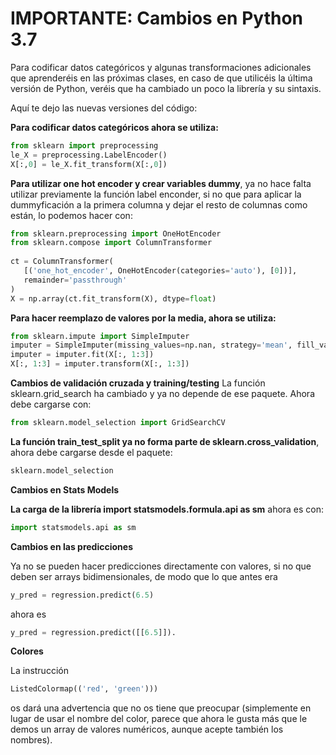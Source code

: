 # IMPORTANTE: Cambios en Python 3.7
Para codificar datos categóricos y algunas transformaciones adicionales que aprenderéis en las próximas clases, en caso de que utilicéis la última versión de Python, veréis que ha cambiado un poco la librería y su sintaxis.

Aquí te dejo las nuevas versiones del código:

**Para codificar datos categóricos ahora se utiliza:**
```python
from sklearn import preprocessing
le_X = preprocessing.LabelEncoder()
X[:,0] = le_X.fit_transform(X[:,0])
```

**Para utilizar one hot encoder y crear variables dummy**, ya no hace falta utilizar previamente la función label enconder, si no que para aplicar la dummyficación a la primera columna y dejar el resto de columnas como están, lo podemos hacer con:
```python
from sklearn.preprocessing import OneHotEncoder
from sklearn.compose import ColumnTransformer
 
ct = ColumnTransformer(
   [('one_hot_encoder', OneHotEncoder(categories='auto'), [0])],  
   remainder='passthrough'                       
)
X = np.array(ct.fit_transform(X), dtype=float)
```

**Para hacer reemplazo de valores por la media, ahora se utiliza:**
```python
from sklearn.impute import SimpleImputer
imputer = SimpleImputer(missing_values=np.nan, strategy='mean', fill_value=None, verbose=0, copy=True, add_indicator=False)
imputer = imputer.fit(X[:, 1:3])
X[:, 1:3] = imputer.transform(X[:, 1:3])
```

**Cambios de validación cruzada y training/testing**
La función sklearn.grid_search ha cambiado y ya no depende de ese paquete. Ahora debe cargarse con:
```python
from sklearn.model_selection import GridSearchCV
```

**La función train_test_split ya no forma parte de sklearn.cross_validation**, ahora debe cargarse desde el paquete:
```python
sklearn.model_selection
```

**Cambios en Stats Models**

**La carga de la librería import statsmodels.formula.api as sm** ahora es con:
```python
import statsmodels.api as sm
```
 
**Cambios en las predicciones**

Ya no se pueden hacer predicciones directamente con valores, si no que deben ser arrays bidimensionales, de modo que lo que antes era 
```python
y_pred = regression.predict(6.5) 
```
ahora es 
```python
y_pred = regression.predict([[6.5]]).
```

**Colores**

La instrucción 
```python
ListedColormap(('red', 'green')))
```

os dará una advertencia que no os tiene que preocupar (simplemente en lugar de usar el nombre del color, parece que ahora le gusta más que le demos un array de valores numéricos, aunque acepte también los nombres).

